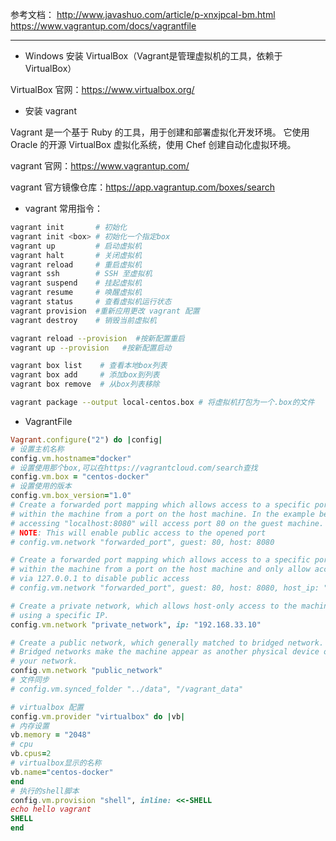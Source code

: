 参考文档：
<http://www.javashuo.com/article/p-xnxjpcal-bm.html>
<https://www.vagrantup.com/docs/vagrantfile>

---

- Windows 安装 VirtualBox（Vagrant是管理虚拟机的工具，依赖于VirtualBox）

VirtualBox 官网：<https://www.virtualbox.org/>

- 安装 vagrant
  
Vagrant 是一个基于 Ruby 的工具，用于创建和部署虚拟化开发环境。
它使用 Oracle 的开源 VirtualBox 虚拟化系统，使用 Chef 创建自动化虚拟环境。

vagrant 官网：<https://www.vagrantup.com/>

vagrant 官方镜像仓库：<https://app.vagrantup.com/boxes/search>

- vagrant 常用指令：

```sh
vagrant init       # 初始化
vagrant init <box> # 初始化一个指定box
vagrant up         # 启动虚拟机
vagrant halt       # 关闭虚拟机
vagrant reload     # 重启虚拟机
vagrant ssh        # SSH 至虚拟机
vagrant suspend    # 挂起虚拟机
vagrant resume     # 唤醒虚拟机
vagrant status     # 查看虚拟机运行状态
vagrant provision  #重新应用更改 vagrant 配置
vagrant destroy    # 销毁当前虚拟机

vagrant reload --provision  #按新配置重启
vagrant up --provision   #按新配置启动

vagrant box list    # 查看本地box列表
vagrant box add     # 添加box到列表
vagrant box remove  # 从box列表移除 

vagrant package --output local-centos.box # 将虚拟机打包为一个.box的文件
```

- VagrantFile

```ruby
Vagrant.configure("2") do |config|
# 设置主机名称
config.vm.hostname="docker"
# 设置使用那个box,可以在https://vagrantcloud.com/search查找
config.vm.box = "centos-docker"
# 设置使用的版本
config.vm.box_version="1.0"
# Create a forwarded port mapping which allows access to a specific port
# within the machine from a port on the host machine. In the example below,
# accessing "localhost:8080" will access port 80 on the guest machine.
# NOTE: This will enable public access to the opened port
# config.vm.network "forwarded_port", guest: 80, host: 8080

# Create a forwarded port mapping which allows access to a specific port
# within the machine from a port on the host machine and only allow access
# via 127.0.0.1 to disable public access
# config.vm.network "forwarded_port", guest: 80, host: 8080, host_ip: "127.0.0.1"

# Create a private network, which allows host-only access to the machine
# using a specific IP.
config.vm.network "private_network", ip: "192.168.33.10"

# Create a public network, which generally matched to bridged network.
# Bridged networks make the machine appear as another physical device on
# your network.
config.vm.network "public_network"
# 文件同步
# config.vm.synced_folder "../data", "/vagrant_data"

# virtualbox 配置
config.vm.provider "virtualbox" do |vb|
# 内存设置
vb.memory = "2048"
# cpu
vb.cpus=2
# virtualbox显示的名称 
vb.name="centos-docker"
end
# 执行的shell脚本 
config.vm.provision "shell", inline: <<-SHELL
echo hello vagrant
SHELL
end
```
